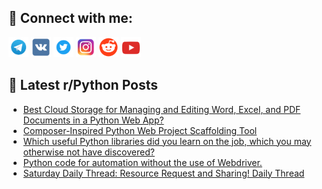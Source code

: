 ## 🔎 Connect with me:
[<img src="https://github.com/bullbesh/bullbesh/blob/main/images/Telegram.png" width="32" height="32" />](https://t.me/bullbesh)
[<img src="https://github.com/bullbesh/bullbesh/blob/main/images/VK.png" width="32" height="32" />](https://vk.com/bullbesh)
[<img src="https://github.com/bullbesh/bullbesh/blob/main/images/Twitter.png" width="32" height="32" />](https://twitter.com/bullbesh1)
[<img src="https://github.com/bullbesh/bullbesh/blob/main/images/Instagram.png" width="32" height="32" />](https://www.instagram.com/bullbesh)
[<img src="https://github.com/bullbesh/bullbesh/blob/main/images/Reddit.png" width="32" height="32" />](https://www.reddit.com/user/bullbesh)
[<img src="https://github.com/bullbesh/bullbesh/blob/main/images/YouTube.png" width="32" height="32" />](https://www.youtube.com/channel/UCtfjRs6uzgq5mfm8S06WTcg)

## 📕 Latest r/Python Posts
<!-- BLOG-POST-LIST:START -->
- [Best Cloud Storage for Managing and Editing Word, Excel, and PDF Documents in a Python Web App?](https://www.reddit.com/r/Python/comments/1ku8enh/best_cloud_storage_for_managing_and_editing_word/)
- [Composer-Inspired Python Web Project Scaffolding Tool](https://www.reddit.com/r/Python/comments/1ku81ia/composerinspired_python_web_project_scaffolding/)
- [Which useful Python libraries did you learn on the job, which you may otherwise not have discovered?](https://www.reddit.com/r/Python/comments/1ku6th8/which_useful_python_libraries_did_you_learn_on/)
- [Python code for automation without the use of Webdriver.](https://www.reddit.com/r/Python/comments/1ku2dxd/python_code_for_automation_without_the_use_of/)
- [Saturday Daily Thread: Resource Request and Sharing! Daily Thread](https://www.reddit.com/r/Python/comments/1ktybrg/saturday_daily_thread_resource_request_and/)
<!-- BLOG-POST-LIST:END -->
